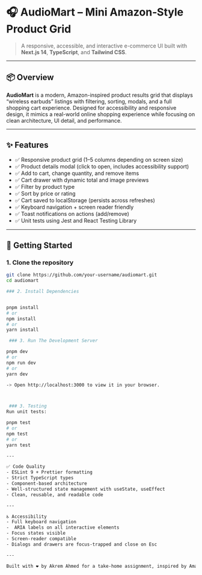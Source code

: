 # 🎧 AudioMart – Mini Amazon‑Style Product Grid

> A responsive, accessible, and interactive e-commerce UI built with **Next.js 14**, **TypeScript**, and **Tailwind CSS**.

---

## 📦 Overview

**AudioMart** is a modern, Amazon-inspired product results grid that displays “wireless earbuds” listings with filtering, sorting, modals, and a full shopping cart experience. Designed for accessibility and responsive design, it mimics a real-world online shopping experience while focusing on clean architecture, UI detail, and performance.

---

## ✨ Features

- ✅ Responsive product grid (1–5 columns depending on screen size)
- ✅ Product details modal (click to open, includes accessibility support)
- ✅ Add to cart, change quantity, and remove items
- ✅ Cart drawer with dynamic total and image previews
- ✅ Filter by product type
- ✅ Sort by price or rating
- ✅ Cart saved to localStorage (persists across refreshes)
- ✅ Keyboard navigation + screen reader friendly
- ✅ Toast notifications on actions (add/remove)
- ✅ Unit tests using Jest and React Testing Library

---

## 🚀 Getting Started

### 1. Clone the repository

```bash
git clone https://github.com/your-username/audiomart.git
cd audiomart

### 2. Install Dependencies


pnpm install
# or
npm install
# or
yarn install

 ### 3. Run The Development Server

pnpm dev
# or
npm run dev
# or
yarn dev

-> Open http://localhost:3000 to view it in your browser.



 ### 3. Testing
Run unit tests:

pnpm test
# or
npm test
# or
yarn test

---

✅ Code Quality
- ESLint 9 + Prettier formatting
- Strict TypeScript types
- Component-based architecture
- Well-structured state management with useState, useEffect
- Clean, reusable, and readable code

---

♿ Accessibility
- Full keyboard navigation
-  ARIA labels on all interactive elements
- Focus states visible
- Screen-reader compatible
- Dialogs and drawers are focus-trapped and close on Esc

---  

Built with ❤️ by Akrem Ahmed for a take-home assignment, inspired by Amazon’s product UI experience.

